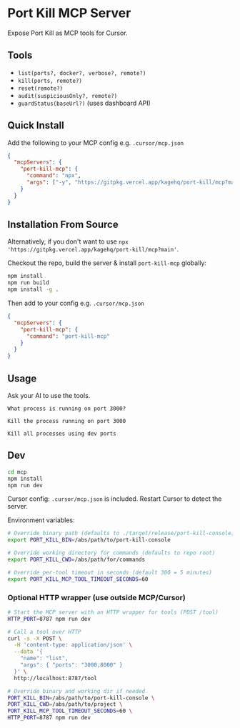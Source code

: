 # Port Kill MCP Server

Expose Port Kill as MCP tools for Cursor.

## Tools

- `list(ports?, docker?, verbose?, remote?)`
- `kill(ports, remote?)`
- `reset(remote?)`
- `audit(suspiciousOnly?, remote?)`
- `guardStatus(baseUrl?)` (uses dashboard API)


## Quick Install

Add the following to your MCP config e.g. `.cursor/mcp.json`

```json
{
  "mcpServers": {
    "port-kill-mcp": {
      "command": "npx",
      "args": ["-y", "https://gitpkg.vercel.app/kagehq/port-kill/mcp?main"]
    }
  }
}
```

## Installation From Source

Alternatively, if you don't want to use `npx 'https://gitpkg.vercel.app/kagehq/port-kill/mcp?main'`.

Checkout the repo, build the server & install `port-kill-mcp` globally:
```bash
npm install
npm run build
npm install -g .
```

Then add to your config e.g. `.cursor/mcp.json`

```json
{
  "mcpServers": {
    "port-kill-mcp": {
      "command": "port-kill-mcp"
    }
  }
}
```

## Usage

Ask your AI to use the tools.

```text
What process is running on port 3000?
```

```text
Kill the process running on port 3000
```

```text
Kill all processes using dev ports
```


## Dev

```bash
cd mcp
npm install
npm run dev
```

Cursor config: `.cursor/mcp.json` is included. Restart Cursor to detect the server.

Environment variables:

```bash
# Override binary path (defaults to ./target/release/port-kill-console)
export PORT_KILL_BIN=/abs/path/to/port-kill-console

# Override working directory for commands (defaults to repo root)
export PORT_KILL_CWD=/abs/path/for/commands

# Override per-tool timeout in seconds (default 300 = 5 minutes)
export PORT_KILL_MCP_TOOL_TIMEOUT_SECONDS=60
```


### Optional HTTP wrapper (use outside MCP/Cursor)

```bash
# Start the MCP server with an HTTP wrapper for tools (POST /tool)
HTTP_PORT=8787 npm run dev

# Call a tool over HTTP
curl -s -X POST \
  -H 'content-type: application/json' \
  --data '{
    "name": "list",
    "args": { "ports": "3000,8000" }
  }' \
  http://localhost:8787/tool

# Override binary and working dir if needed
PORT_KILL_BIN=/abs/path/to/port-kill-console \
PORT_KILL_CWD=/abs/path/to/project \
PORT_KILL_MCP_TOOL_TIMEOUT_SECONDS=60 \
HTTP_PORT=8787 npm run dev
```


